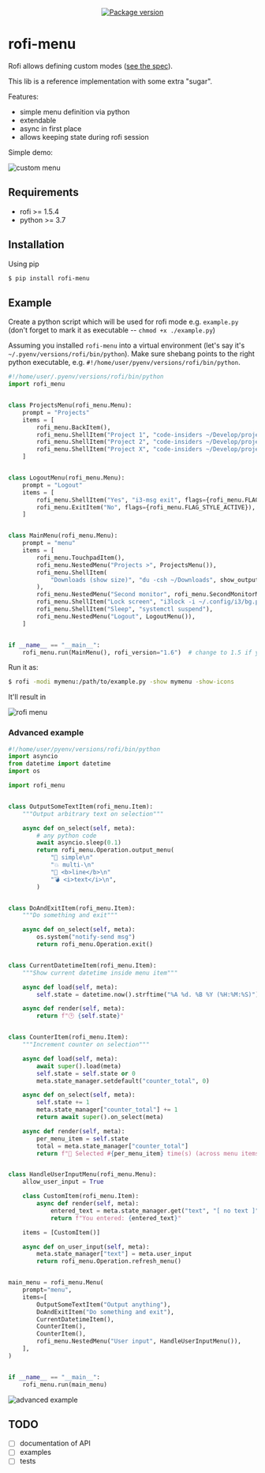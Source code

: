 <p align="center">
    <a href="https://pypi.org/project/rofi-menu/">
        <img src="https://badge.fury.io/py/rofi-menu.svg" alt="Package version">
    </a>
</p>

# rofi-menu

Rofi allows defining custom modes ([see the spec](https://github.com/davatorium/rofi/wiki/mode-Specs)).

This lib is a reference implementation with some extra "sugar".

Features:

- simple menu definition via python
- extendable
- async in first place
- allows keeping state during rofi session

Simple demo:

![custom menu](https://github.com/miphreal/python-rofi-menu/raw/master/docs/demo.gif)

## Requirements

- rofi >= 1.5.4
- python >= 3.7


## Installation

Using pip

```sh
$ pip install rofi-menu
```

## Example

Create a python script which will be used for rofi mode
e.g. `example.py` (don't forget to mark it as executable -- `chmod +x ./example.py`)

Assuming you installed `rofi-menu` into a virtual environment (let's say it's `~/.pyenv/versions/rofi/bin/python`).
Make sure shebang points to the right python executable, e.g. `#!/home/user/pyenv/versions/rofi/bin/python`.

```python
#!/home/user/.pyenv/versions/rofi/bin/python
import rofi_menu


class ProjectsMenu(rofi_menu.Menu):
    prompt = "Projects"
    items = [
        rofi_menu.BackItem(),
        rofi_menu.ShellItem("Project 1", "code-insiders ~/Develop/project1"),
        rofi_menu.ShellItem("Project 2", "code-insiders ~/Develop/project2"),
        rofi_menu.ShellItem("Project X", "code-insiders ~/Develop/projectx"),
    ]


class LogoutMenu(rofi_menu.Menu):
    prompt = "Logout"
    items = [
        rofi_menu.ShellItem("Yes", "i3-msg exit", flags={rofi_menu.FLAG_STYLE_URGENT}),
        rofi_menu.ExitItem("No", flags={rofi_menu.FLAG_STYLE_ACTIVE}),
    ]


class MainMenu(rofi_menu.Menu):
    prompt = "menu"
    items = [
        rofi_menu.TouchpadItem(),
        rofi_menu.NestedMenu("Projects >", ProjectsMenu()),
        rofi_menu.ShellItem(
            "Downloads (show size)", "du -csh ~/Downloads", show_output=True
        ),
        rofi_menu.NestedMenu("Second monitor", rofi_menu.SecondMonitorMenu()),
        rofi_menu.ShellItem("Lock screen", "i3lock -i ~/.config/i3/bg.png"),
        rofi_menu.ShellItem("Sleep", "systemctl suspend"),
        rofi_menu.NestedMenu("Logout", LogoutMenu()),
    ]


if __name__ == "__main__":
    rofi_menu.run(MainMenu(), rofi_version="1.6")  # change to 1.5 if you use older rofi version
```

Run it as:

```sh
$ rofi -modi mymenu:/path/to/example.py -show mymenu -show-icons
```

It'll result in

![rofi menu](https://github.com/miphreal/python-rofi-menu/raw/master/docs/menu-example.png)


### Advanced example


```python
#!/home/user/pyenv/versions/rofi/bin/python
import asyncio
from datetime import datetime
import os

import rofi_menu


class OutputSomeTextItem(rofi_menu.Item):
    """Output arbitrary text on selection"""

    async def on_select(self, meta):
        # any python code
        await asyncio.sleep(0.1)
        return rofi_menu.Operation.output_menu(
            "💢 simple\n"
            "💥 multi-\n"
            "💫 <b>line</b>\n"
            "💣 <i>text</i>\n",
        )


class DoAndExitItem(rofi_menu.Item):
    """Do something and exit"""

    async def on_select(self, meta):
        os.system("notify-send msg")
        return rofi_menu.Operation.exit()


class CurrentDatetimeItem(rofi_menu.Item):
    """Show current datetime inside menu item"""

    async def load(self, meta):
        self.state = datetime.now().strftime("%A %d. %B %Y (%H:%M:%S)")

    async def render(self, meta):
        return f"🕑 {self.state}"


class CounterItem(rofi_menu.Item):
    """Increment counter on selection"""

    async def load(self, meta):
        await super().load(meta)
        self.state = self.state or 0
        meta.state_manager.setdefault("counter_total", 0)

    async def on_select(self, meta):
        self.state += 1
        meta.state_manager["counter_total"] += 1
        return await super().on_select(meta)

    async def render(self, meta):
        per_menu_item = self.state
        total = meta.state_manager["counter_total"]
        return f"🏃 Selected #{per_menu_item} time(s) (across menu items #{total})"


class HandleUserInputMenu(rofi_menu.Menu):
    allow_user_input = True

    class CustomItem(rofi_menu.Item):
        async def render(self, meta):
            entered_text = meta.state_manager.get("text", "[ no text ]")
            return f"You entered: {entered_text}"

    items = [CustomItem()]

    async def on_user_input(self, meta):
        meta.state_manager["text"] = meta.user_input
        return rofi_menu.Operation.refresh_menu()


main_menu = rofi_menu.Menu(
    prompt="menu",
    items=[
        OutputSomeTextItem("Output anything"),
        DoAndExitItem("Do something and exit"),
        CurrentDatetimeItem(),
        CounterItem(),
        CounterItem(),
        rofi_menu.NestedMenu("User input", HandleUserInputMenu()),
    ],
)


if __name__ == "__main__":
    rofi_menu.run(main_menu)
```

![advanced example](https://github.com/miphreal/python-rofi-menu/raw/master/docs/menu-example-advanced.png)

## TODO

- [ ] documentation of API
- [ ] examples
- [ ] tests
